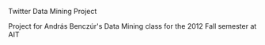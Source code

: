 Twitter Data Mining Project

Project for András Benczúr's Data Mining class for the 2012 Fall semester at AIT